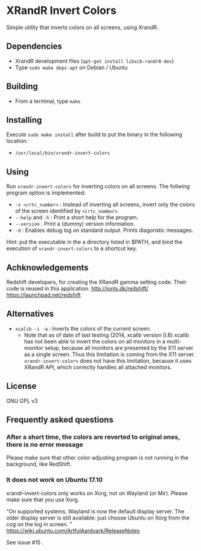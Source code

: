 XRandR Invert Colors
====================

Simple utility that inverts colors on all screens, using XrandR.

Dependencies
-------------
+ XrandR development files (`apt-get install libxcb-randr0-dev`)
+ Type `sudo make deps-apt` on Debian / Ubuntu


Building
--------
+ From a terminal, type `make`


Installing
----------
Execute `sudo make install` after build to put the binary in the following location:
+ `/usr/local/bin/xrandr-invert-colors`


Using
-----
Run `xrandr-invert-colors` for inverting colors on all screens.
The follwing program option is implemented:

* `-s <crtc_number>` : Instead of inverting all screens, invert only the colors of the screen identified by `<crtc_number>`.
* `--help` and `-h` : Print a short help for the program.
* `--version` : Print a (dummy) version information.
* `-d` : Enables debug log on standard output. Prints diagonstic messages.

Hint: put the executable in the a directory listed in $PATH, and bind the execution of `xrandr-invert-colors` to a shortcut key.


Achknowledgements
-----------------

Redshift developers, for creating the XRandR gamma setting code. Their code is reused in this application.
http://jonls.dk/redshift/
https://launchpad.net/redshift

Alternatives
-------------
* `xcalib -i -a` : Inverts the colors of the current screen. 
  * Note that as of date of last testing (2014, xcalib version 0.8) xcalib has not been able to invert the colors on all monitors in a multi-monitor setup, because all monitors are presented by the X11 server as a single screen. Thus this limitation is coming from the X11 server. `xrandr-invert-colors` does not have this limitation, because it uses XRandR API, which correctly handles all attached monitors.

License
-------
GNU GPL v3

Frequently asked questions
--------------------------

### After a short time, the colors are reverted to original ones, there is no error message

Please make sure that other color-adjusting program is not running in 
the background, like RedShift.


### It does not work on Ubuntu 17.10

xrandr-invert-colors only works on Xorg, not on Wayland (or Mir).
Please make sure that you use Xorg.

"On supported systems, Wayland is now the default display server. The 
older display server is still available: just choose Ubuntu on Xorg 
from the cog on the log in screen. "
https://wiki.ubuntu.com/ArtfulAardvark/ReleaseNotes

See issue #15 .

